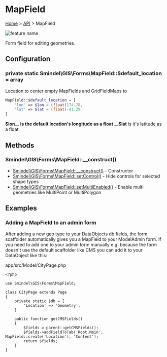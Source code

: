 # MapField

[Home](../../.) > [API](index.md) > MapField

![feature name](../images/MapField.png)

Form field for editing geometries.

## Configuration

### private static Smindel\GIS\Forms\MapField::$default_location = array

Location to center empty MapFields and GridFieldMaps to

```php
MapField::$default_location = [
    'lon' => $lon = (float)174.78,
    'lat' => $lat = (float)-41.29
]
```
__$lon__ is the default location's longitude as a float
__$lat__ is it's latitude as a float

## Methods

### Smindel\GIS\Forms\MapField::__construct()

- [Smindel\GIS\Forms\MapField::__construct()](MapField.method.__construct.md) - Constructor
- [Smindel\GIS\Forms\MapField::setControl()](MapField.method.setControl.md) - Hide controls for selected shape types
- [Smindel\GIS\Forms\MapField::setMultiEnabled()](MapField.method.setMultiEnabled.md) - Enable multi geometries like MultiPoint or MultiPolygon

## Examples

### Adding a MapField to an admin form

After adding a new geo type to your DataObjects db fields, the form scaffolder automatically gives you a MapField to your ModelAdmin form. If you need to add one to your admin form manually e.g. because the form doesn't use the default scaffolder like CMS you can add it to your DataObject like this:

app/src/Model/CityPage.php

    <?php

    use Smindel\GIS\Forms\MapField;

    class CityPage extends Page
    {
        private static $db = [
            'Location' => 'Geometry',
        ]

        public function getCMSFields()
        {
            $fields = parent::getCMSFields();
            $fields->addFieldToTab('Root.Main', MapField::create('Location'), 'Content');
            return $fields;
        }
    }
